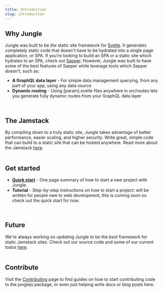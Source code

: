 ```yaml
---
title: Introduction
slug: introduction
---
```


<h2>Why Jungle</h2>
Jungle was built to be <i>the</i> static site framework for <a href="https://svelte.dev">Svelte</a>. It generates completely static code that doesn't have to be hydrated into a single page application, or SPA. If you're looking to build an SPA or a static site which hydrates to an SPA, check out <a href="https://sapper.svelte.dev">Sapper</a>. However, Jungle was built to have some of the best features of Sapper while leverage tools which Sapper doesn't, such as:
<ul>
<li><b>A GraphQL data layer</b> - For simple data management querying, from any part of your app, using any data source</li>
<li><b>Dynamic routing</b> - Using [param].svelte files anywhere in src/routes lets you generate fully dynamic routes from your GraphQL data layer</li>
</ul>

<br/>

<h2>The Jamstack</h2>
By compiling down to a truly static site, Jungle takes advantage of better performance, easier scaling, and higher security. Write great, simple code that can build to a static site that can be hosted anywhere. Read more about the Jamstack <a href="https://jamstack.org/">here</a>.

<br/>
<br/>

<h2>Get started</h2>

<ul>
<li><b><a href="/docs/quick-start/">Quick start</a></b> - One page summary of how to start a new project with Jungle.</li>
<li><b>Tutorial</b> - Step-by-step instructions on how to start a project: will be written for people new to web development, this is coming soon so check out the quick start for now.</li>
</ul>

<br/>

<h2>Future</h2>
We're always working on updating Jungle to be the <i>best</i> framework for static Jamstack sites. Check out our source code and some of our current todos <a href="https://github.com/junglejs/junglejs">here</a>.

<br/>
<br/>

<h2>Contribute</h2>
Visit the <a href="/contributing/">Contributing</a> page to find guides on how to start contributing code to the junglejs package, or even just helping write docs or blog posts here.